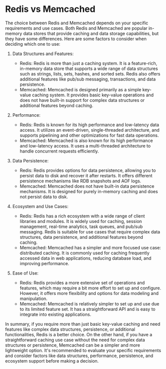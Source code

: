 # Redis vs Memcached

The choice between Redis and Memcached depends on your specific requirements and use cases. Both Redis and Memcached are popular in-memory data stores that provide caching and data storage capabilities, but they have some differences. Here are some factors to consider when deciding which one to use:

1. Data Structures and Features:
   - Redis: Redis is more than just a caching system. It is a feature-rich, in-memory data store that supports a wide range of data structures such as strings, lists, sets, hashes, and sorted sets. Redis also offers additional features like pub/sub messaging, transactions, and data persistence.
   - Memcached: Memcached is designed primarily as a simple key-value caching system. It provides basic key-value operations and does not have built-in support for complex data structures or additional features beyond caching.

2. Performance:
   - Redis: Redis is known for its high performance and low-latency data access. It utilizes an event-driven, single-threaded architecture, and supports pipelining and other optimizations for fast data operations.
   - Memcached: Memcached is also known for its high performance and low-latency access. It uses a multi-threaded architecture to handle concurrent requests efficiently.

3. Data Persistence:
   - Redis: Redis provides options for data persistence, allowing you to persist data to disk and recover it after restarts. It offers different persistence mechanisms like RDB snapshots and AOF logs.
   - Memcached: Memcached does not have built-in data persistence mechanisms. It is designed for purely in-memory caching and does not persist data to disk.

4. Ecosystem and Use Cases:
   - Redis: Redis has a rich ecosystem with a wide range of client libraries and modules. It is widely used for caching, session management, real-time analytics, task queues, and pub/sub messaging. Redis is suitable for use cases that require complex data structures, data persistence, and additional features beyond caching.
   - Memcached: Memcached has a simpler and more focused use case: distributed caching. It is commonly used for caching frequently accessed data in web applications, reducing database load, and improving performance.

5. Ease of Use:
   - Redis: Redis provides a more extensive set of operations and features, which may require a bit more effort to set up and configure. However, it offers more flexibility and options for data modeling and manipulation.
   - Memcached: Memcached is relatively simpler to set up and use due to its limited feature set. It has a straightforward API and is easy to integrate into existing applications.

In summary, if you require more than just basic key-value caching and need features like complex data structures, persistence, or additional functionalities, Redis is a better choice. On the other hand, if you have a straightforward caching use case without the need for complex data structures or persistence, Memcached can be a simpler and more lightweight option. It's recommended to evaluate your specific requirements and consider factors like data structures, performance, persistence, and ecosystem support before making a decision.
